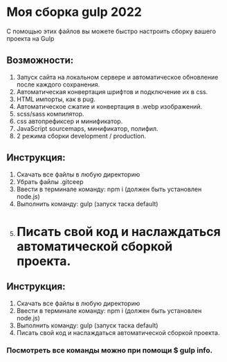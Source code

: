 # Моя сборка gulp 2022

С помощью этих файлов вы можете быстро настроить сборку вашего проекта на Gulp

## Возможности:

1. Запуск сайта на локальном сервере и автоматическое обновление после каждого сохранения.
2. Автоматическая конвертация шрифтов и подключение их в css.
3. HTML импорты, как в pug.
4. Автоматическое сжатие и конвертация в .webp изображений.
5. scss/sass компилятор.
6. css автопрефиксер и минификатор.
7. JavaScript sourcemaps, минификатор, полифил.
8. 2 режима сборки development / production.



## Инструкция:

1. Скачать все файлы в любую директорию
2. Убрать файлы .gitceep
3. Ввести в терминале команду: npm i (должен быть установлен node.js)
4. Выполнить команду: gulp (запуск таска default)
5. # Писать свой код и наслаждаться автоматической сборкой проекта.

## Инструкция:

1. Скачать все файлы в любую директорию
2. Ввести в терминале команду: npm i (должен быть установлен node.js)
3. Выполнить команду: gulp (запуск таска default)
4. Писать свой код и наслаждаться автоматической сборкой проекта.



### Посмотреть все команды можно при помощи $ gulp info.
